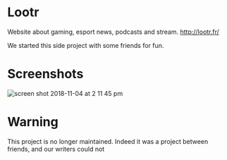 # Lootr
Website about gaming, esport news, podcasts and stream.
http://lootr.fr/

We started this side project with some friends for fun.

# Screenshots

![screen shot 2018-11-04 at 2 11 45 pm](https://user-images.githubusercontent.com/15064826/47999419-d71d3580-e102-11e8-80f6-a3de302fd014.png)


# Warning
This project is no longer maintained. Indeed it was a project between friends, and our writers could not 

